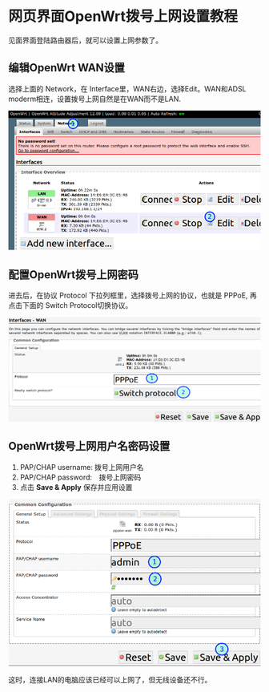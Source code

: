 # 网页界面OpenWrt拨号上网设置教程

见面界面登陆路由器后，就可以设置上网参数了。

## 编辑OpenWrt WAN设置
选择上面的 Network，在 Interface里，WAN右边，选择Edit。WAN和ADSL　moderm相连，设置拨号上网自然是在WAN而不是LAN.

![](images/2.3.wan-edit.png)
	
## 配置OpenWrt拨号上网密码
进去后，在协议 Protocol 下拉列框里，选择拨号上网的协议，也就是 PPPoE, 再点击下面的 Switch Protocol切换协议。

![](images/2.3.pppoe-switch.png)
	
## OpenWrt拨号上网用户名密码设置
1. PAP/CHAP username: 拨号上网用户名 
2. PAP/CHAP password:　拨号上网密码
3. 点击 **Save & Apply** 保存并应用设置

![](images/2.3.pppoe-username-password.png)

这时，连接LAN的电脑应该已经可以上网了，但无线设备还不行。